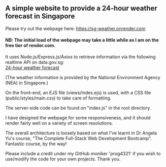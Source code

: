 ## A simple website to provide a 24-hour weather forecast in Singapore

Please try out the webpage here: https://sg-weather.onrender.com

#### NB: The initial load of the webpage may take a little while as I am on the free tier of render.com.

It uses Node.js/Express.js/Axios to retrieve information via the following realtime API on data.gov.sg:<br>
<a href="https://data.gov.sg/datasets?formats=API&sort=relevancy&page=1&resultId=d_ce2eb1e307bda31993c533285834ef2b">24-hour weather forecast</a>

(The weather information is provided by the National Environment Agency (NEA) in Singapore.)

On the front-end, an EJS file (views/index.ejs) is used, with a CSS file (public/styles/main.css) to take care of formatting.

The server-side code can be found on "index.js" in the root directory.

I have designed the webpage for some responsiveness, and it should render fairly well on a variety of screen resolutions.

The overall architecture is loosely based on what I've learnt in Dr Angela Yu's course, "The Complete Full-Stack Web Development Bootcamp". Fantastic course, by the way!

Please include a credit under my GitHub moniker 'prog4321' if you wish to use/modify the code for your own projects. Thank you.
